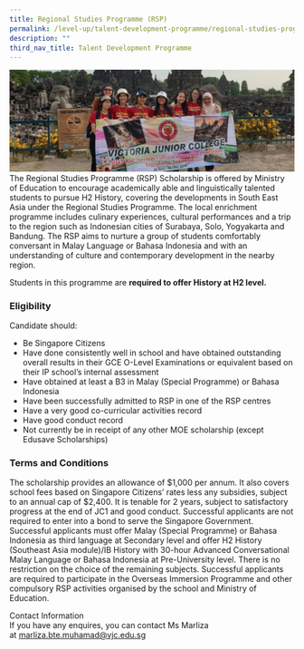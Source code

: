 ```yaml
---
title: Regional Studies Programme (RSP)
permalink: /level-up/talent-development-programme/regional-studies-programme/
description: ""
third_nav_title: Talent Development Programme
---
```




![](/images/rsp-banner-1024x365.jpg)
The Regional Studies Programme (RSP) Scholarship is offered by Ministry of Education to encourage academically able and linguistically talented students to pursue H2 History, covering the developments in South East Asia under the Regional Studies Programme. The local enrichment programme includes culinary experiences, cultural performances and a trip to the region such as Indonesian cities of Surabaya, Solo, Yogyakarta and Bandung. The RSP aims to nurture a group of students comfortably conversant in Malay Language or Bahasa Indonesia and with an understanding of culture and contemporary development in the nearby region.

Students in this programme are **required to offer History at H2 level.**

### Eligibility

Candidate should:

*   Be Singapore Citizens
*   Have done consistently well in school and have obtained outstanding overall results in their GCE O-Level Examinations or equivalent based on their IP school’s internal assessment
*   Have obtained at least a B3 in Malay (Special Programme) or Bahasa Indonesia
*   Have been successfully admitted to RSP in one of the RSP centres
*   Have a very good co-curricular activities record
*   Have good conduct record
*   Not currently be in receipt of any other MOE scholarship (except Edusave Scholarships)

### Terms and Conditions

The scholarship provides an allowance of $1,000 per annum. It also covers school fees based on Singapore Citizens’ rates less any subsidies, subject to an annual cap of $2,400. It is tenable for 2 years, subject to satisfactory progress at the end of JC1 and good conduct. Successful applicants are not required to enter into a bond to serve the Singapore Government. Successful applicants must offer Malay (Special Programme) or Bahasa Indonesia as third language at Secondary level and offer H2 History (Southeast Asia module)/IB History with 30-hour Advanced Conversational Malay Language or Bahasa Indonesia at Pre-University level. There is no restriction on the choice of the remaining subjects. Successful applicants are required to participate in the Overseas Immersion Programme and other compulsory RSP activities organised by the school and Ministry of Education.

Contact Information  <br>
If you have any enquires, you can contact Ms Marliza at [marliza.bte.muhamad@vjc.edu.sg](mailto:marliza.bte.muhamad@vjc.edu.sg)